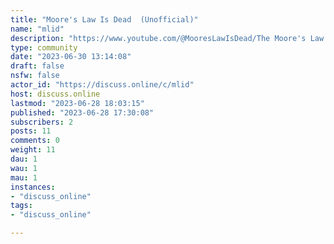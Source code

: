 ```yaml
---
title: "Moore's Law Is Dead  (Unofficial)" 
name: "mlid"
description: "https://www.youtube.com/@MooresLawIsDead/The Moore's Law Is Dead Team creates videos, records podcasts, and writes articles containing in-depth commentary and analysis of what's going on in Technology, Gaming, and Computer Hardware.  We aim to make our opinions not just informed, but also full of unfiltered insights that stay unencumbered by overbearing sponsorships.Broken Silicon Podcast:- https://soundcloud.com/mooreslawisdead- https://www.stitcher.com/s?fid=421209&refid=stpr```Address (Use USPS if a US Shipper):Moore's Law Is Dead,PO Box 60632,Nashville, TN 37206```- Amazon Affiliate Link: https://amzn.to/2KpXaTm- Patreon: https://www.patreon.com/MooresLawIsDead/overview- Cash App Donations: $MooresLawisDead- Bitcoin: bc1qz6aqrr4syhl8nh4dwr4x24q6a67r3jts0n86x7All Music by SAHARA: https://soundcloud.com/saharasuck "
type: community
date: "2023-06-30 13:14:08"
draft: false
nsfw: false
actor_id: "https://discuss.online/c/mlid"
host: discuss.online
lastmod: "2023-06-28 18:03:15"
published: "2023-06-28 17:30:08"
subscribers: 2
posts: 11
comments: 0
weight: 11
dau: 1
wau: 1
mau: 1
instances:
- "discuss_online"
tags: 
- "discuss_online"

---
```

